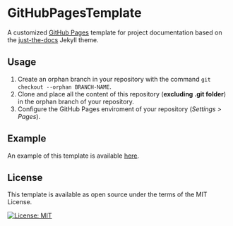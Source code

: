 # GitHubPagesTemplate
A customized [GitHub Pages](https://pages.github.com/) template for project documentation based on the [just-the-docs](https://github.com/pmarsceill/just-the-docs) Jekyll theme.
## Usage
1. Create an orphan branch in your repository with the command ``git checkout --orphan BRANCH-NAME``.
2. Clone and place all the content of this repository (**excluding .git folder**) in the orphan branch of your repository.
3. Configure the GitHub Pages enviroment of your repository (*Settings > Pages*).
## Example
An example of this template is available [here](https://riccardoomiccioli.github.io/GitHubPagesTemplate/).
## License
This template is available as open source under the terms of the MIT License.

[![License: MIT](https://img.shields.io/badge/License-MIT-yellow.svg)](https://opensource.org/licenses/MIT)